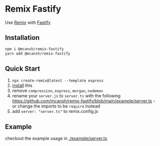 # Remix Fastify

Use [Remix](https://remix.run) with [Fastify](http://fastify.io)

## Installation

```sh
npm i @mcansh/remix-fastify
yarn add @mcansh/remix-fastify
```

## Quick Start

1. `npx create-remix@latest --template express`
2. [install](#installation) this
3. remove `compression`, `express`, `morgan`, `nodemon`
4. rename your `server.js` to `server.ts` with the following https://github.com/mcansh/remix-fastify/blob/main/example/server.ts - or change the imports to be `require` instead
5. add `server: "server.ts"` to remix.config.js

## Example

checkout the example usage in [./example/server.ts](./example/server.ts)
